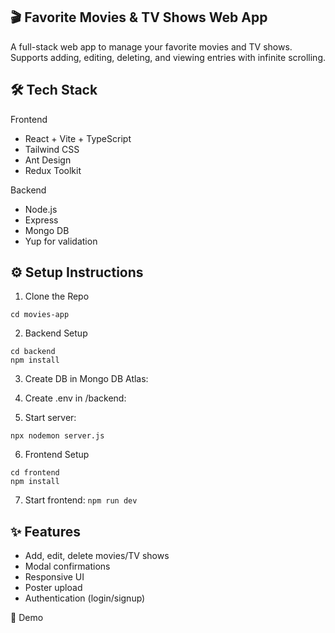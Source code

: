 ## 🎬 Favorite Movies & TV Shows Web App
A full-stack web app to manage your favorite movies and TV shows. Supports adding, editing, deleting, and viewing entries with infinite scrolling.

## 🛠 Tech Stack
Frontend
- React + Vite + TypeScript
- Tailwind CSS
- Ant Design
- Redux Toolkit

Backend
- Node.js
- Express
- Mongo DB
- Yup for validation

## ⚙️ Setup Instructions
1. Clone the Repo
```git clone https://github.com/your-username/movies-app.git 
cd movies-app
```

2. Backend Setup
```
cd backend
npm install
```

3. Create DB in Mongo DB Atlas:

4. Create .env in /backend:

5. Start server:
```
npx nodemon server.js
```

6. Frontend Setup
```
cd frontend
npm install
```

7. Start frontend:
```npm run dev```

## ✨ Features
- Add, edit, delete movies/TV shows
- Modal confirmations
- Responsive UI
- Poster upload
- Authentication (login/signup)

📸 Demo